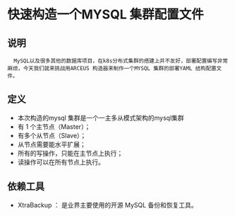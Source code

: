 # 快速构造一个MYSQL 集群配置文件

## 说明
      MySQL以及很多其他的数据库项目，在k8s分布式集群的搭建上并不友好，部署配置编写非常麻烦，今天我们就来挑战用ARCEUS 构造器来制作一个MYSQL 集群的部署YAML 结构配置文件。

## 定义
   - 本次构造的mysql 集群是一个一主多从模式架构的mysql集群
   - 有 1 个主节点（Master）；
   - 有多个从节点（Slave）；
   - 从节点需要能水平扩展；
   - 所有的写操作，只能在主节点上执行；
   - 读操作可以在所有节点上执行。

## 依赖工具
  - XtraBackup ： 是业界主要使用的开源 MySQL 备份和恢复工具。